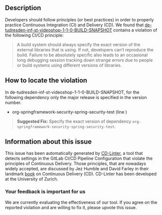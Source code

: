 
## Description
Developers should follow principles (or best practices) in order to properly practice Continuous Integration (CI) and Delivery (CD).
We found that [de-tudresden-inf-st-videoshop-1-1-0-BUILD-SNAPSHOT](https://gitlab.com/tocsinde/videoshop/blob/master/.gitlab-ci.yml) contains a violation of the following CI/CD principle:

> A build system should always specify the exact version of the external libraries that is using.
If not, developers can’t reproduce the build. Failure to be absolutely specific also leads to an occasional long debugging session tracking down strange errors due to people or build systems using different versions of libraries.

## How to locate the violation

In de-tudresden-inf-st-videoshop-1-1-0-BUILD-SNAPSHOT, for the following dependency only the major release is specified in the version number.

* org-springframework-security-spring-security-test (line )

> **Suggested Fix:** Specify the exact version of dependency `org-springframework-security-spring-security-test`.

## Information about this issue

This issue has been automatically generated by [CD-Linter](https://gitlab.com/Jancso/configuration-analytics), a tool that detects settings in the GitLab CI/CD Pipeline Configuration that violate the principles of Continuous Delivery. Those principles, that are nowadays widely accepted, are discussed by Jez Humble and David Farley in their landmark [book](https://www.oreilly.com/library/view/continuous-delivery-reliable/9780321670250/) on Continuous Delivery (CD). CD-Linter has been developed at the University of Zurich.

### Your feedback is important for us
We are currently evaluating the effectiveness of our tool. If you agree on the reported violation and are willing to fix it, please upvote this issue.